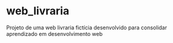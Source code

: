# web_livraria
Projeto de uma web livraria fictícia desenvolvido para consolidar aprendizado em desenvolvimento web
